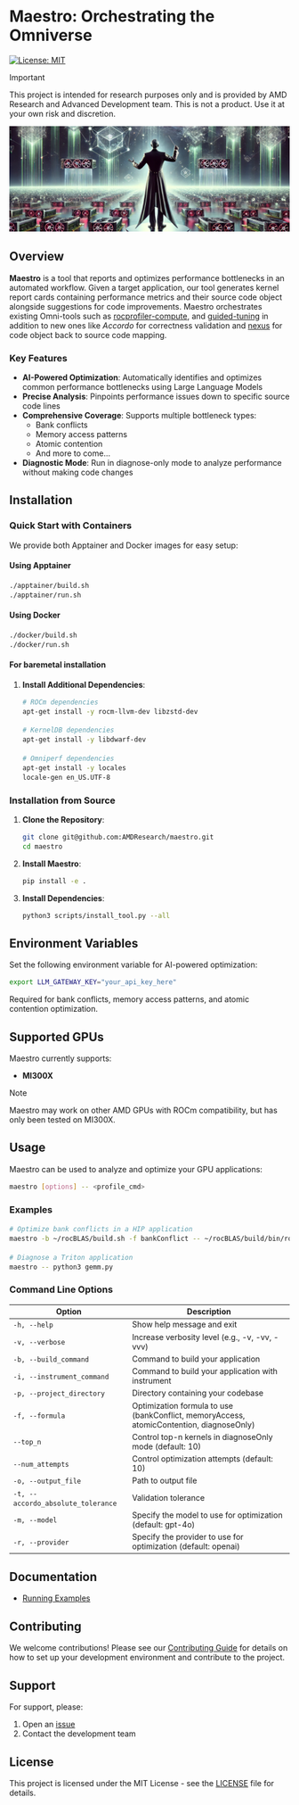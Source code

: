 <!--
MIT License

Copyright (c) 2025 Advanced Micro Devices, Inc. All Rights Reserved.

Permission is hereby granted, free of charge, to any person obtaining a copy
of this software and associated documentation files (the "Software"), to deal
in the Software without restriction, including without limitation the rights
to use, copy, modify, merge, publish, distribute, sublicense, and/or sell
copies of the Software, and to permit persons to whom the Software is
furnished to do so, subject to the following conditions:

The above copyright notice and this permission notice shall be included in all
copies or substantial portions of the Software.

THE SOFTWARE IS PROVIDED "AS IS", WITHOUT WARRANTY OF ANY KIND, EXPRESS OR
IMPLIED, INCLUDING BUT NOT LIMITED TO THE WARRANTIES OF MERCHANTABILITY,
FITNESS FOR A PARTICULAR PURPOSE AND NONINFRINGEMENT. IN NO EVENT SHALL THE
AUTHORS OR COPYRIGHT HOLDERS BE LIABLE FOR ANY CLAIM, DAMAGES OR OTHER
LIABILITY, WHETHER IN AN ACTION OF CONTRACT, TORT OR OTHERWISE, ARISING FROM,
OUT OF OR IN CONNECTION WITH THE SOFTWARE OR THE USE OR OTHER DEALINGS IN THE
SOFTWARE.
-->

# Maestro: Orchestrating the Omniverse

[![License: MIT](https://img.shields.io/badge/License-MIT-yellow.svg)](https://opensource.org/licenses/MIT)

> [!IMPORTANT]  
> This project is intended for research purposes only and is provided by AMD Research and Advanced Development team. 
This is not a product. Use it at your own risk and discretion.

![Maestro](./images/maestro.png)

## Overview

**Maestro** is a tool that reports and optimizes performance bottlenecks in an automated workflow. Given a target application, our tool generates kernel report cards containing performance metrics and their source code object alongside suggestions for code improvements. Maestro orchestrates existing Omni-tools such as [rocprofiler-compute](https://github.com/ROCm/rocprofiler-compute), and [guided-tuning](https://github.com/AMDResearch/guided-tuning) in addition to new ones like _Accordo_ for correctness validation and [nexus](https://github.com/AMDResearch/nexus) for code object back to source code mapping.

### Key Features

* **AI-Powered Optimization**: Automatically identifies and optimizes common performance bottlenecks using Large Language Models
* **Precise Analysis**: Pinpoints performance issues down to specific source code lines
* **Comprehensive Coverage**: Supports multiple bottleneck types:
  - Bank conflicts
  - Memory access patterns
  - Atomic contention
  - And more to come...
* **Diagnostic Mode**: Run in diagnose-only mode to analyze performance without making code changes

## Installation

### Quick Start with Containers

We provide both Apptainer and Docker images for easy setup:

#### Using Apptainer
```bash
./apptainer/build.sh
./apptainer/run.sh
```
#### Using Docker
```bash
./docker/build.sh
./docker/run.sh
```
#### For baremetal installation


1. **Install Additional Dependencies**:
   ```bash
   # ROCm dependencies
   apt-get install -y rocm-llvm-dev libzstd-dev

   # KernelDB dependencies
   apt-get install -y libdwarf-dev

   # Omniperf dependencies
   apt-get install -y locales
   locale-gen en_US.UTF-8
   ```

### Installation from Source

1. **Clone the Repository**:
   ```bash
   git clone git@github.com:AMDResearch/maestro.git
   cd maestro
   ```

2. **Install Maestro**:
   ```bash
   pip install -e .
   ```

3. **Install Dependencies**:
   ```bash
   python3 scripts/install_tool.py --all
   ```

## Environment Variables

Set the following environment variable for AI-powered optimization:

```bash
export LLM_GATEWAY_KEY="your_api_key_here"
```

Required for bank conflicts, memory access patterns, and atomic contention optimization.

## Supported GPUs

Maestro currently supports:

- **MI300X**

> [!NOTE]
> Maestro may work on other AMD GPUs with ROCm compatibility, but has only been tested on MI300X.

## Usage

Maestro can be used to analyze and optimize your GPU applications:

```bash
maestro [options] -- <profile_cmd>
```

### Examples

```bash
# Optimize bank conflicts in a HIP application
maestro -b ~/rocBLAS/build.sh -f bankConflict -- ~/rocBLAS/build/bin/rocblas_gemm

# Diagnose a Triton application
maestro -- python3 gemm.py
```

### Command Line Options

| Option                           | Description          |
|----------------------------------|----------------------|
| `-h, --help` | Show help message and exit |
| `-v, --verbose` | Increase verbosity level (e.g., -v, -vv, -vvv) |
| `-b, --build_command` | Command to build your application |
| `-i, --instrument_command` | Command to build your application with instrument |
| `-p, --project_directory` | Directory containing your codebase |
| `-f, --formula` | Optimization formula to use (bankConflict, memoryAccess, atomicContention, diagnoseOnly) |
| `--top_n` | Control top-n kernels in diagnoseOnly mode (default: 10) |
| `--num_attempts` | Control optimization attempts (default: 10) |
| `-o, --output_file` | Path to output file |
| `-t, --accordo_absolute_tolerance` | Validation tolerance |
| `-m, --model` | Specify the model to use for optimization (default: gpt-4o) |
| `-r, --provider` | Specify the provider to use for optimization (default: openai) |

## Documentation

- [Running Examples](examples/README.md)

## Contributing

We welcome contributions! Please see our [Contributing Guide](docs/CONTRIBUTING.md) for details on how to set up your development environment and contribute to the project.

## Support

For support, please:
1. Open an [issue](https://github.com/AMDResearch/maestro/issues)
2. Contact the development team

## License

This project is licensed under the MIT License - see the [LICENSE](LICENSE) file for details.

